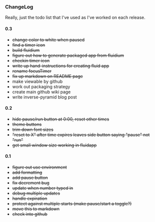 ### ChangeLog

Really, just the todo list that I've used as I've worked on each release.

#### 0.3
  * <strike>change color to white when paused</strike>
  * <strike>find a timer icon</strike>
  * <strike>build fluidium</strike>
  * <strike>figure out how to generate packaged app from fluidium</strike>
  * <strike>checkin timer icon</strike>
  * <strike>write up hand-instructions for creating fluid app</strike>
  * <strike>rename focusTimer</strike>
  * <strike>fix up markdown on README page</strike>
  * make viewable by github  
  * work out packaging strategy
  * create main github wiki page
  * write inverse-pyramid blog post

#### 0.2

  * <strike>hide pause/run button at 0:00, reset other times</strike>
  * <strike>theme buttons</strike>
  * <strike>trim down font sizes</strike>
  * <strike>"reset to X" after time expires leaves side button saying "pause"
    not "run"</strike>
  * <strike>get small window size working in fluidapp</strike>

#### 0.1

  * <strike>figure out use environment</strike>
  * <strike>add formatting</strike>
  * <strike>add pause button</strike>
  * <strike>fix decrement bug</strike>
  * <strike>update when number typed in</strike>
  * <strike>debug multiple updates</strike>
  * <strike>handle expiration</strike>
  * <strike>protect against multiple starts (make pause/start a toggle?)</strike>
  * <strike>move this to markdown</strike>
  * <strike>check into github</strike>
